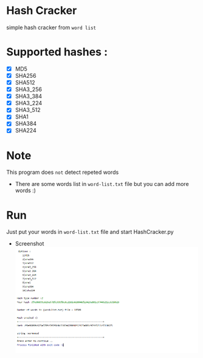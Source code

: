 # Hash Cracker
simple hash cracker from `word list` 

# Supported hashes :
- [x] MD5
- [x] SHA256
- [x] SHA512
- [x] SHA3_256
- [x] SHA3_384
- [x] SHA3_224
- [x] SHA3_512
- [x] SHA1
- [x] SHA384
- [x] SHA224

# Note
This program does `not` detect repeted words
- There are some words list in `word-list.txt` file but you can add more words :)

# Run
Just put your words in `word-list.txt` file and start HashCracker.py
- Screenshot
![Screenshot](images/img1.png)
